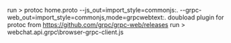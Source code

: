 run > protoc home.proto --js_out=import_style=commonjs:. --grpc-web_out=import_style=commonjs,mode=grpcwebtext:.
doubload plugin for protoc from https://github.com/grpc/grpc-web/releases
run > webchat.api.grpc\browser-grpc-client.js
